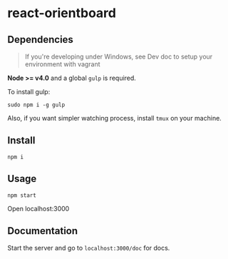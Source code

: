 # react-orientboard

## Dependencies

> If you're developing under Windows, see Dev doc to setup your environment with
> vagrant

**Node >= v4.0** and a global `gulp` is required.

To install gulp:

```
sudo npm i -g gulp
```

Also, if you want simpler watching process, install `tmux` on your machine.

## Install

```
npm i
```

## Usage

```
npm start
```

Open localhost:3000

## Documentation

Start the server and go to `localhost:3000/doc` for docs.
